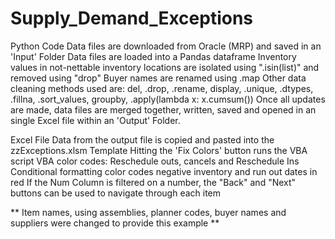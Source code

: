 # Supply_Demand_Exceptions

Python Code
  Data files are downloaded from Oracle (MRP) and saved in an 'Input' Folder
  Data files are loaded into a Pandas dataframe
  Inventory values in not-nettable inventory locations are isolated using ".isin(list)" and removed using "drop"
  Buyer names are renamed using .map
  Other data cleaning methods used are: del, .drop, .rename, display, .unique, .dtypes, .fillna, .sort_values, groupby, .apply(lambda x: x.cumsum()) 
  Once all updates are made, data files are merged together, written, saved and opened in an single Excel file within an 'Output' Folder.
  
Excel File
  Data from the output file is copied and pasted into the zzExceptions.xlsm Template
  Hitting the 'Fix Colors' button runs the VBA script
  VBA color codes: Reschedule outs, cancels and Reschedule Ins
  Conditional formatting color codes negative inventory and run out dates in red
  If the Num Column is filtered on a number, the "Back" and "Next" buttons can be used to navigate through each item

** Item names, using assemblies, planner codes, buyer names and suppliers were changed to provide this example **
  
